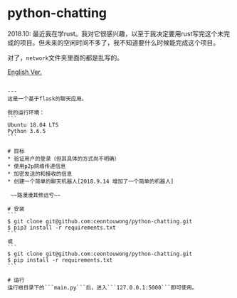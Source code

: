 # python-chatting
2018.10: 最近我在学rust。我对它很感兴趣，以至于我决定要用rust写完这个未完成的项目。但未来的空闲时间不多了，我不知道要什么时候能完成这个项目。

对了，```network```文件夹里面的都是乱写的。

[English Ver.](./readme_.md)
~~~有点丢脸，别看了~~~

---
这是一个基于flask的聊天应用。

我的运行环境：
```
Ubuntu 18.04 LTS
Python 3.6.5
```

# 目标
* 验证用户的登录（但其具体的方式尚不明确）
* 使用p2p网络传递信息
* 加密发送的和接收的信息
* 创建一个简单的聊天机器人[2018.9.14 增加了一个简单的机器人]

 ~~路漫漫其修远兮~~

# 安装
```
$ git clone git@github.com:ceontouwong/python-chatting.git
$ pip3 install -r requirements.txt
```
或
```
$ git clone git@github.com:ceontouwong/python-chatting.git
$ pip install -r requirements.txt
```

# 运行
运行根目录下的```main.py```后，进入```127.0.0.1:5000```即可使用。
